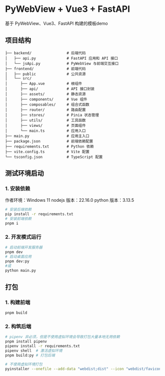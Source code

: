 # PyWebView + Vue3 + FastAPI

基于 PyWebView、Vue3、FastAPI 构建的模板demo


## 项目结构

```
├── backend/                # 后端代码
│   ├── api.py              # FastAPI 应用和 API 接口
│   └── jsApi.py            # PyWebView 与前端交互接口
├── frontend/               # 前端代码
│   ├── public              # 公共资源
│   └── src/
│      ├── App.vue          # 根组件
│      ├── api/             # API 接口封装
│      ├── assets/          # 静态资源
│      ├── components/      # Vue 组件
│      ├── composables/     # 组合式函数
│      ├── router/          # 路由配置
│      ├── stores/          # Pinia 状态管理
│      ├── utils/           # 工具函数
│      ├── views/           # 页面组件
│      └── main.ts          # 应用入口
├── main.py                 # 应用主入口
├── package.json            # 前端依赖配置
├── requirements.txt        # Python 依赖
├── vite.config.ts          # Vite 配置
└── tsconfig.json           # TypeScript 配置
```

## 测试环境启动

### 1. 安装依赖

作者环境：Windows 11
nodejs 版本：22.16.0
python 版本：3.13.5

```bash
# 安装后端依赖
pip install -r requirements.txt
# 安装前端依赖
pnpm i
```

### 2. 开发模式运行

```bash
# 启动前端开发服务器
pnpm dev
# 启动桌面应用
pnpm dev:py
#或
python main.py
```

## 打包

### 1. 构建前端
```bash
pnpm build
```

### 2. 构筑后端
```bash
# pipenv 非必须，但是不使用虚拟环境会导致打包大量本地无用依赖
pnpm install pipenv
pipenv install -r requirements.txt
pipenv shell  # 激活虚拟环境
pnpm build:py # 打包后端

# 不使用虚拟环境打包
pyinstaller --onefile --add-data "webdist;dist" --icon "webdist/favicon.ico" --windowed main.py
```